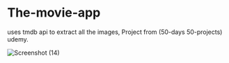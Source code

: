 # The-movie-app

uses tmdb api to extract all the images, Project from (50-days 50-projects) udemy.



![Screenshot (14)](https://user-images.githubusercontent.com/45075050/163708030-95b03ffd-e4bd-4e79-ac68-9ccb3f4e9690.png)
